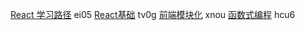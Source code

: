 [React 学习路径](https://www.yuque.com/lpldplws/web/bgn3sl?singleDoc# ) ei05
[React基础](https://www.yuque.com/lpldplws/web/lg3g1s?singleDoc# ) tv0g
[前端模块化](https://www.yuque.com/lpldplws/web/xhqomd?singleDoc# ) xnou
[函数式编程](https://www.yuque.com/lpldplws/web/xpzv1mgsqh7s7b0a?singleDoc#) hcu6
